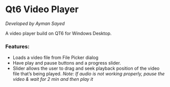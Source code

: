 # Qt6 Video Player
 _Developed by Ayman Sayed_

 A video player build on QT6 for Windows Desktop.

### Features:
- Loads a video file from File Picker dialog 
- Have play and pause buttons and a progress slider.
- Slider allows the user to drag and seek playback position of the video file that’s being played.
_Note: If audio is not working properly, pause the video & wait for 2 min and then play it_
